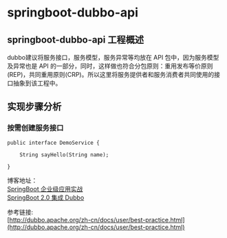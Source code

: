 # springboot-dubbo-api

## springboot-dubbo-api 工程概述
dubbo建议将服务接口，服务模型，服务异常等均放在 API 包中，因为服务模型及异常也是 API 的一部分，同时，这样做也符合分包原则：重用发布等价原则(REP)，共同重用原则(CRP)。所以这里将服务提供者和服务消费者共同使用的接口抽象到该工程中。

## 实现步骤分析
### 按需创建服务接口
```
public interface DemoService {
	
	String sayHello(String name);
	
}
```


博客地址： <br>
[SpringBoot 企业级应用实战](https://blog.csdn.net/column/details/14078.html) <br>
[SpringBoot 2.0 集成 Dubbo](https://blog.csdn.net/myNameIssls/article/details/82669224)

参考链接:  <br>
[http://dubbo.apache.org/zh-cn/docs/user/best-practice.html](http://dubbo.apache.org/zh-cn/docs/user/best-practice.html) <br>











